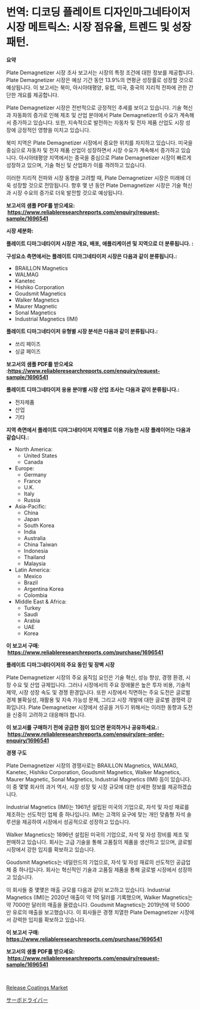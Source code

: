 <p><h1>번역: 디코딩 플레이트 디자인마그네타이저 시장 메트릭스: 시장 점유율, 트렌드 및 성장 패턴.</h1></p><p><strong>요약</strong></p>
<p><p>Plate Demagnetizer 시장 조사 보고서는 시장의 특정 조건에 대한 정보를 제공합니다. Plate Demagnetizer 시장은 예상 기간 동안 13.9%의 연평균 성장률로 성장할 것으로 예상됩니다. 이 보고서는 북미, 아시아태평양, 유럽, 미국, 중국의 지리적 전파에 관한 간단한 개요를 제공합니다. </p><p>Plate Demagnetizer 시장은 전반적으로 긍정적인 추세를 보이고 있습니다. 기술 혁신과 자동화의 증가로 인해 제조 및 산업 분야에서 Plate Demagnetizer의 수요가 계속해서 증가하고 있습니다. 또한, 지속적으로 발전하는 자동차 및 전자 제품 산업도 시장 성장에 긍정적인 영향을 미치고 있습니다.</p><p>북미 지역은 Plate Demagnetizer 시장에서 중요한 위치를 차지하고 있습니다. 미국을 중심으로 자동차 및 전자 제품 산업이 성장하면서 시장 수요가 계속해서 증가하고 있습니다. 아시아태평양 지역에서는 중국을 중심으로 Plate Demagnetizer 시장이 빠르게 성장하고 있으며, 기술 혁신 및 산업화가 이를 격려하고 있습니다.</p><p>이러한 지리적 전파와 시장 동향을 고려할 때, Plate Demagnetizer 시장은 미래에 더욱 성장할 것으로 전망됩니다. 향후 몇 년 동안 Plate Demagnetizer 시장은 기술 혁신과 시장 수요의 증가로 더욱 발전할 것으로 예상됩니다.</p></p>
<p><strong>보고서의 샘플 PDF를 받으세요: &nbsp;<a href="https://www.reliableresearchreports.com/enquiry/request-sample/1696541">https://www.reliableresearchreports.com/enquiry/request-sample/1696541</a></strong></p>
<p><strong>시장 세분화:</strong></p>
<p><strong> 플레이트 디마그네타이저 시장은 개요, 배포, 애플리케이션 및 지역으로 더 분류됩니다. :</strong></p>
<p><strong>구성요소 측면에서는 플레이트 디마그네타이저 시장은 다음과 같이 분류됩니다.:</strong></p>
<p><ul><li>BRAILLON Magnetics</li><li>WALMAG</li><li>Kanetec</li><li>Hishiko Corporation</li><li>Goudsmit Magnetics</li><li>Walker Magnetics</li><li>Maurer Magnetic</li><li>Sonal Magnetics</li><li>Industrial Magnetics (IMI)</li></ul></p>
<p><strong> 플레이트 디마그네타이저 유형별 시장 분석은 다음과 같이 분류됩니다.:</strong></p>
<p><ul><li>쓰리 페이즈</li><li>싱글 페이즈</li></ul></p>
<p><strong>보고서의 샘플 PDF를 받으세요 :<a href="https://www.reliableresearchreports.com/enquiry/request-sample/1696541">https://www.reliableresearchreports.com/enquiry/request-sample/1696541</a></strong></p>
<p><strong> 플레이트 디마그네타이저 응용 분야별 시장 산업 조사는 다음과 같이 분류됩니다.:</strong></p>
<p><ul><li>전자제품</li><li>산업</li><li>기타</li></ul></p>
<p><strong>지역 측면에서 플레이트 디마그네타이저 지역별로 이용 가능한 시장 플레이어는 다음과 같습니다.:</strong></p>
<p><ul>
    <li>
        North America:
        <ul>
            <li>United States</li>
            <li>Canada</li>
        </ul>
    </li>
    <li>
        Europe:
        <ul>
            <li>Germany</li>
            <li>France</li>
            <li>U.K.</li>
            <li>Italy</li>
            <li>Russia</li>
        </ul>
    </li>
    <li>
        Asia-Pacific:
        <ul>
            <li>China</li>
            <li>Japan</li>
            <li>South Korea</li>
            <li>India</li>
            <li>Australia</li>
            <li>China Taiwan</li>
            <li>Indonesia</li>
            <li>Thailand</li>
            <li>Malaysia</li>
        </ul>
    </li>
    <li>
        Latin America:
        <ul>
            <li>Mexico</li>
            <li>Brazil</li>
            <li>Argentina Korea</li>
            <li>Colombia</li>
        </ul>
    </li>
    <li>
        Middle East & Africa:
        <ul>
            <li>Turkey</li>
            <li>Saudi</li>
            <li>Arabia</li>
            <li>UAE</li>
            <li>Korea</li>
        </ul>
    </li>
    </ul></p>
<p><strong>이 보고서 구매: &nbsp;<a href="https://www.reliableresearchreports.com/purchase/1696541">https://www.reliableresearchreports.com/purchase/1696541</a></strong></p>
<p><strong>플레이트 디마그네타이저의 주요 동인 및 장벽 시장</strong></p>
<p><p>Plate Demagnetizer 시장의 주요 움직임 요인은 기술 혁신, 성능 향상, 경쟁 환경, 시장 수요 및 산업 규제입니다. 그러나 시장에서의 주요 장애물은 높은 투자 비용, 기술적 제약, 시장 성장 속도 및 경쟁 환경입니다. 또한 시장에서 직면하는 주요 도전은 글로벌 경제 불확실성, 재활용 및 지속 가능성 문제, 그리고 시장 개발에 대한 글로벌 경쟁력 강화입니다. Plate Demagnetizer 시장에서 성공을 거두기 위해서는 이러한 동향과 도전을 신중히 고려하고 대응해야 합니다.</p></p>
<p><strong>이 보고서를 구매하기 전에 궁금한 점이 있으면 문의하거나 공유하세요.: &nbsp;<a href="https://www.reliableresearchreports.com/enquiry/pre-order-enquiry/1696541">https://www.reliableresearchreports.com/enquiry/pre-order-enquiry/1696541</a></strong></p>
<p><strong>경쟁 구도</strong></p>
<p><p>Plate Demagnetizer 시장의 경쟁사로는 BRAILLON Magnetics, WALMAG, Kanetec, Hishiko Corporation, Goudsmit Magnetics, Walker Magnetics, Maurer Magnetic, Sonal Magnetics, Industrial Magnetics (IMI) 등이 있습니다. 이 중 몇몇 회사의 과거 역사, 시장 성장 및 시장 규모에 대한 상세한 정보를 제공하겠습니다.</p><p>Industrial Magnetics (IMI)는 1961년 설립된 미국의 기업으로, 자석 및 자성 재료를 제조하는 선도적인 업체 중 하나입니다. IMI는 고객의 요구에 맞는 개인 맞춤형 자석 솔루션을 제공하여 시장에서 성공적으로 성장하고 있습니다.</p><p>Walker Magnetics는 1896년 설립된 미국의 기업으로, 자석 및 자성 장비를 제조 및 판매하고 있습니다. 회사는 고급 기술을 통해 고품질의 제품을 생산하고 있으며, 글로벌 시장에서 강한 입지를 확보하고 있습니다.</p><p>Goudsmit Magnetics는 네덜란드의 기업으로, 자석 및 자성 재료의 선도적인 공급업체 중 하나입니다. 회사는 혁신적인 기술과 고품질 제품을 통해 글로벌 시장에서 성장하고 있습니다.</p><p>이 회사들 중 몇몇은 매출 규모를 다음과 같이 보고하고 있습니다. Industrial Magnetics (IMI)는 2020년 매출이 약 1억 달러를 기록했으며, Walker Magnetics는 약 7000만 달러의 매출을 올렸습니다. Goudsmit Magnetics는 2019년에 약 5000만 유로의 매출을 보고했습니다. 이 회사들은 경쟁 치열한 Plate Demagnetizer 시장에서 강력한 입지를 확보하고 있습니다.</p></p>
<p><strong>이 보고서 구매: &nbsp; <a href="https://www.reliableresearchreports.com/purchase/1696541">https://www.reliableresearchreports.com/purchase/1696541</a></strong></p>
<p><strong>보고서의 샘플 PDF를 받으세요: &nbsp;<a href="https://www.reliableresearchreports.com/enquiry/request-sample/1696541">https://www.reliableresearchreports.com/enquiry/request-sample/1696541</a></strong><strong></strong></p>
<p>&nbsp;</p>
<p><p><a href="https://cautious-neon-760.notion.site/Release-Coatings-Market-Size-Growth-Outlook-from-2024-to-2031-projecting-at-Market-s-Trends-Analys-e7fe5951d2a74924a877cc4daae2aeb1">Release Coatings Market</a></p><p><a href="https://github.com/mohamedbakry57/Market-Research-Report-List-3/blob/main/50024508955.md">サーボドライバー</a></p></p>
